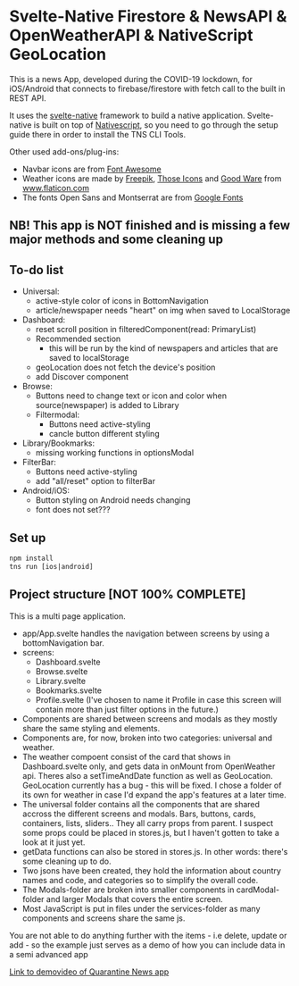 # Svelte-Native Firestore & NewsAPI & OpenWeatherAPI & NativeScript GeoLocation

This is a news App, developed during the COVID-19 lockdown, for iOS/Android that connects to firebase/firestore with fetch call to the built in REST API.

It uses the <a href='https://svelte-native.technology/docs'>svelte-native</a> framework to build a native application. Svelte-native is built on top of <a href="https://nativescript.ord">Nativescript</a>, so you need to go through the setup guide there in order to install the TNS CLI Tools.

Other used add-ons/plug-ins: 
- Navbar icons are from <a href='https://fontawesome.com/docs'>Font Awesome</a>
- Weather icons are made by <a href="https://www.flaticon.com/authors/freepik" title="Freepik">Freepik</a>, <a href="https://www.flaticon.com/authors/those-icons" title="Those Icons">Those Icons</a> and <a href="https://www.flaticon.com/authors/good-ware" title="Good Ware">Good Ware</a> from <a href="https://www.flaticon.com/" title="Flaticon">www.flaticon.com</a>
- The fonts Open Sans and Montserrat are from <a href='https://fonts.google.com'>Google Fonts</a>

## NB! This app is NOT finished and is missing a few major methods and some cleaning up
## To-do list
- Universal:
    - active-style color of icons in BottomNavigation
    - article/newspaper needs "heart" on img when saved to LocalStorage
- Dashboard:
    - reset scroll position in filteredComponent(read: PrimaryList)
    - Recommended section
        - this will be run by the kind of newspapers and articles that are saved to localStorage
    - geoLocation does not fetch the device's position
    - add Discover component
- Browse:
    - Buttons need to change text or icon and color when source(newspaper) is added to Library
    - Filtermodal:
        - Buttons need active-styling
        - cancle button different styling
- Library/Bookmarks: 
    - missing working functions in optionsModal
- FilterBar:
    - Buttons need active-styling
    - add "all/reset" option to filterBar
- Android/iOS:
    - Button styling on Android needs changing
    - font does not set??? 

## Set up
```html
npm install 
tns run [ios|android]
```

## Project structure [NOT 100% COMPLETE]
This is a multi page application.
- app/App.svelte handles the navigation between screens by using a bottomNavigation bar.
- screens:
    - Dashboard.svelte
    - Browse.svelte
    - Library.svelte
    - Bookmarks.svelte
    - Profile.svelte (I've chosen to name it Profile in case this screen will contain more than just filter options in the future.)
- Components are shared between screens and modals as they mostly share the same styling and elements. 
- Components are, for now, broken into two categories: universal and weather. 
- The weather compoent consist of the card that shows in Dashboard.svelte only, and gets data in onMount from OpenWeather api. Theres also a setTimeAndDate function as well as GeoLocation. GeoLocation currently has a bug - this will be fixed. I chose a folder of its own for weather in case I'd expand the app's features at a later time. 
- The universal folder contains all the components that are shared accross the different screens and modals. Bars, buttons, cards, containers, lists, sliders.. They all carry props from parent. I suspect some props could be placed in stores.js, but I haven't gotten to take a look at it just yet. 
- getData functions can also be stored in stores.js. In other words: there's some cleaning up to do. 
- Two jsons have been created, they hold the information about country names and code, and categories so to simplify the overall code. 
- The Modals-folder are broken into smaller components in cardModal-folder and larger Modals that covers the entire screen. 
- Most JavaScript is put in files under the services-folder as many components and screens share the same js. 

You are not able to do anything further with the items - i.e delete, update or add - so the example just serves as a demo of how you can include data in a semi advanced app

<a href="https://www.dropbox.com/s/i43wy7bzeov04dj/Screen%20Recording%202020-04-15%20at%2008.40.51.mov?dl=0">Link to demovideo of Quarantine News app</a>
